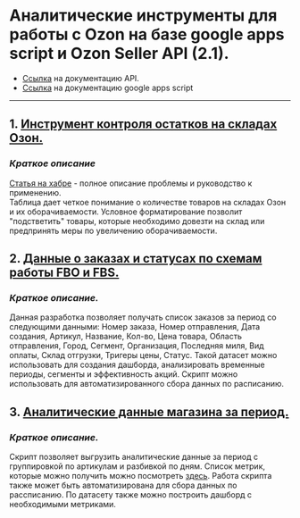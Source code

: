 # Аналитические инструменты для работы с Ozon на базе google apps script и Ozon Seller API (2.1).
- [Ссылка](https://docs.ozon.ru/api/seller/) на документацию API.
- [Ссылка](https://developers.google.com/apps-script) на документацию google apps script
----------------------------------------------------------------------------------------
## 1. [Инструмент контроля остатков на складах Озон.](https://github.com/alexOdin18/ozon_api/tree/main/stock_turnover)
### *Краткое описание*
[Статья на хабре](https://habr.com/ru/post/672194/) - полное описание проблемы и руководство к применению.  
Таблица дает четкое понимание о количестве товаров на складах Озон и их оборачиваемости. Условное форматирование позволит "подстветить" товары, которые необходимо довезти на склад или предпринять меры по увеличению оборачиваемости.

## 2. [Данные о заказах и статусах по схемам работы FBO и FBS.](https://github.com/alexOdin18/ozon_api/tree/main/orders)
### *Краткое описание.*
Данная разработка позволяет получать список заказов за период со следующими данными: Номер заказа, Номер отправления, Дата создания, Артикул, Название, Кол-во, Цена товара, Область отправления, Город, Сегмент, Организация, Последняя миля, Вид оплаты, Склад отгрузки, Тригеры цены, Статус. Такой датасет можно использовать для создания дашборда, анализировать временные периоды, сегменты и эффективность акций. Скрипт можно использовать для автоматизированного сбора данных по расписанию.

## 3. [Аналитические данные магазина за период.](https://github.com/alexOdin18/ozon_api/tree/main/analitics)
### *Краткое описание.*
Скрипт позволяет выгрузить аналитические данные за период с группировкой по артикулам и разбивкой по дням. Список метрик, которые можно получить можно посмотреть [здесь](https://docs.ozon.ru/api/seller/#operation/AnalyticsAPI_AnalyticsGetData).
Работа скрипта также может быть автоматизирована для сбора данных по рассписанию. По датасету также можно построить дашборд с необходимыми метриками. 
 
